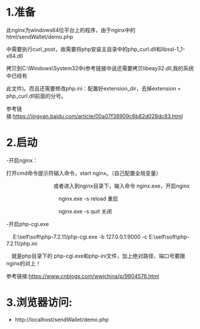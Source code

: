 # 1.准备
 此nginx为windows64位平台上的程序，由于nginx中的html/sendWallet/demo.php
 
 中需要执行curl_post，故需要将php安装主目录中的php_curl.dll和libssl-1_1-x64.dll
 
 拷贝到C:\Windows\System32中(参考链接中说还需要拷贝libeay32.dll,我的系统中已经有
 
 此文件)。而且还需要修改php.ini：配置好extension_dir，去掉extension = php_curl.dll前面的分号。
 
 参考链接:https://jingyan.baidu.com/article/00a07f38909c6b82d028dc83.html

# 2.启动

  -开启nginx：
  
   打开cmd命令提示符输入命令，start nginx。（自己配置全局变量）
  
　　　　　　　　　或者进入到nginx目录下，输入命令 nginx.exe，开启nginx
         
　　　　　　　　　　nginx.exe -s reload  重启
          
　　　　　　　　　　nginx.exe -s quit   关闭

  -开启php-cgi.exe
  
　 E:\self\soft\php-7.2.11/php-cgi.exe -b 127.0.0.1:9000 -c E:\self\soft\php-7.2.11/php.ini 
 
　就是php目录下的 php-cgi.exe和php-ini文件，加上绝对路径，端口号要跟nginx的对上！
 
   参考链接:https://www.cnblogs.com/wwjchina/p/9804576.html
 
# 3.浏览器访问:

 - http://localhost/sendWallet/demo.php
